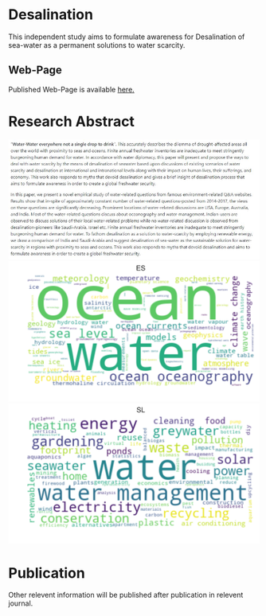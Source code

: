 # Desalination
This independent study aims to formulate awareness for Desalination of sea-water as a permanent solutions to water scarcity. 

## Web-Page
Published Web-Page is available <a href="https://newtein.github.io/Desalination/" target="_blank"> here.</a>


# Research Abstract
![alt text](https://raw.githubusercontent.com/newtein/Desalination/master/image/desalination.jpg)
![alt text](https://raw.githubusercontent.com/newtein/Desalination/master/image/wc1.jpg)
![alt text](https://raw.githubusercontent.com/newtein/Desalination/master/image/wc2.jpg)



# Publication
Other relevent information will be published after publication in relevent journal. 
